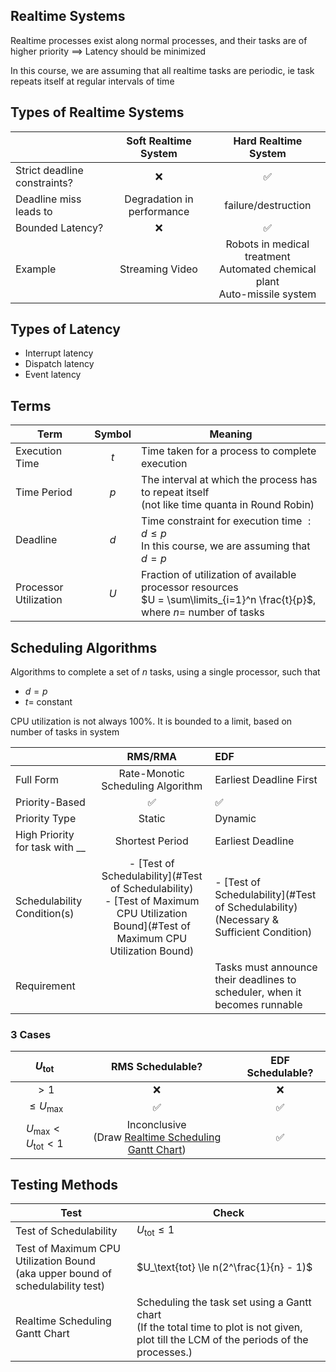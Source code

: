 ## Realtime Systems

Realtime processes exist along normal processes, and their tasks are of higher priority $\implies$ Latency should be minimized

In this course, we are assuming that all realtime tasks are periodic, ie task repeats itself at regular intervals of time

## Types of Realtime Systems

|                              |    Soft Realtime System    |                     Hard Realtime System                     |
| :--------------------------- | :------------------------: | :----------------------------------------------------------: |
| Strict deadline constraints? |             ❌              |                              ✅                               |
| Deadline miss leads to       | Degradation in performance |                     failure/destruction                      |
| Bounded Latency?             |             ❌              |                              ✅                               |
| Example                      |      Streaming Video       | Robots in medical treatment<br />Automated chemical plant<br />Auto-missile system |

## Types of Latency

- Interrupt latency
- Dispatch latency
- Event latency

## Terms

| Term                  | Symbol | Meaning                                                      |
| --------------------- | :----: | ------------------------------------------------------------ |
| Execution Time        |  $t$   | Time taken for a process to complete execution               |
| Time Period           |  $p$   | The interval at which the process has to repeat itself<br/>(not like time quanta in Round Robin) |
| Deadline              |  $d$   | Time constraint for execution time $:d \le p$<br />In this course, we are assuming that $d = p$ |
| Processor Utilization |  $U$   | Fraction of utilization of available processor resources<br />$U = \sum\limits_{i=1}^n \frac{t}{p}$, where $n=$ number of tasks |

## Scheduling Algorithms

Algorithms to complete a set of $n$ tasks, using a single processor, such that

- $d=p$
- $t =$ constant

CPU utilization is not always 100%. It is bounded to a limit, based on number of tasks in system

|                                |                           RMS/RMA                            | EDF                                                          |
| ------------------------------ | :----------------------------------------------------------: | :----------------------------------------------------------- |
| Full Form                      |              Rate-Monotic Scheduling Algorithm               | Earliest Deadline First                                      |
| Priority-Based                 |                              ✅                               | ✅                                                            |
| Priority Type                  |                            Static                            | Dynamic                                                      |
| High Priority for task with __ |                       Shortest Period                        | Earliest Deadline                                            |
| Schedulability Condition(s)    | - [Test of Schedulability](#Test of Schedulability)<br />- [Test of Maximum CPU Utilization Bound](#Test of Maximum CPU Utilization Bound) | - [Test of Schedulability](#Test of Schedulability) (Necessary & Sufficient Condition) |
| Requirement                    |                                                              | Tasks must announce their deadlines to scheduler, when it becomes runnable |

### 3 Cases

|       $U_\text{tot}$        |                       RMS Schedulable?                       | EDF Schedulable? |
| :-------------------------: | :----------------------------------------------------------: | :--------------: |
|            $> 1$            |                              ❌                               |        ❌         |
|     $\le U_\text{max}$      |                              ✅                               |        ✅         |
| $U_\max < U_\text{tot} < 1$ | Inconclusive<br />(Draw [Realtime Scheduling Gantt Chart](#Realtime-Scheduling-Gantt-Chart)) |        ✅         |

## Testing Methods

| Test                                                         | Check                                                        |
| ------------------------------------------------------------ | ------------------------------------------------------------ |
| Test of Schedulability                                       | $U_\text{tot} \le 1$                                         |
| Test of Maximum CPU Utilization Bound<br />(aka upper bound of schedulability test) | $U_\text{tot} \le n(2^\frac{1}{n} - 1)$                      |
| Realtime Scheduling Gantt Chart                              | Scheduling the task set using a Gantt chart<br />(If the total time to plot is not given, plot till the LCM of the periods of the processes.) |

